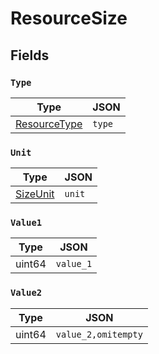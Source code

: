 # ResourceSize



## Fields


### `Type`



| Type | JSON |
| ---- | -----------|
| [ResourceType](resource_type.md) | `type` |

### `Unit`



| Type | JSON |
| ---- | -----------|
| [SizeUnit](size_unit.md) | `unit` |

### `Value1`



| Type | JSON |
| ---- | -----------|
| uint64 | `value_1` |

### `Value2`



| Type | JSON |
| ---- | -----------|
| uint64 | `value_2,omitempty` |
